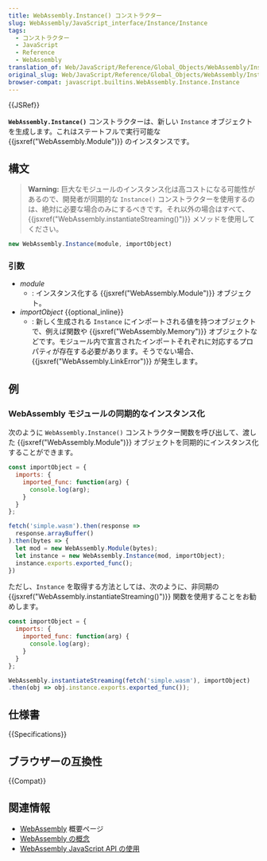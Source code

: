 ```yaml
---
title: WebAssembly.Instance() コンストラクター
slug: WebAssembly/JavaScript_interface/Instance/Instance
tags:
  - コンストラクター
  - JavaScript
  - Reference
  - WebAssembly
translation_of: Web/JavaScript/Reference/Global_Objects/WebAssembly/Instance/Instance
original_slug: Web/JavaScript/Reference/Global_Objects/WebAssembly/Instance/Instance
browser-compat: javascript.builtins.WebAssembly.Instance.Instance
---
```


{{JSRef}}

**`WebAssembly.Instance()`** コンストラクターは、新しい `Instance` オブジェクトを生成します。これはステートフルで実行可能な {{jsxref("WebAssembly.Module")}} のインスタンスです。

## 構文

> **Warning:** 巨大なモジュールのインスタンス化は高コストになる可能性があるので、開発者が同期的な `Instance()` コンストラクターを使用するのは、絶対に必要な場合のみにするべきです。それ以外の場合はすべて、{{jsxref("WebAssembly.instantiateStreaming()")}} メソッドを使用してください。

```js
new WebAssembly.Instance(module, importObject)
```

### 引数

- _module_
  - : インスタンス化する {{jsxref("WebAssembly.Module")}} オブジェクト。
- _importObject_ {{optional_inline}}
  - : 新しく生成される `Instance` にインポートされる値を持つオブジェクトで、例えば関数や {{jsxref("WebAssembly.Memory")}} オブジェクトなどです。モジュール内で宣言されたインポートそれぞれに対応するプロパティが存在する必要があります。そうでない場合、 {{jsxref("WebAssembly.LinkError")}} が発生します。

## 例

### WebAssembly モジュールの同期的なインスタンス化

次のように `WebAssembly.Instance()` コンストラクター関数を呼び出して、渡した {{jsxref("WebAssembly.Module")}} オブジェクトを同期的にインスタンス化することができます。

```js
const importObject = {
  imports: {
    imported_func: function(arg) {
      console.log(arg);
    }
  }
};

fetch('simple.wasm').then(response =>
  response.arrayBuffer()
).then(bytes => {
  let mod = new WebAssembly.Module(bytes);
  let instance = new WebAssembly.Instance(mod, importObject);
  instance.exports.exported_func();
})
```

ただし、`Instance` を取得する方法としては、次のように、非同期の {{jsxref("WebAssembly.instantiateStreaming()")}} 関数を使用することをお勧めします。

```js
const importObject = {
  imports: {
    imported_func: function(arg) {
      console.log(arg);
    }
  }
};

WebAssembly.instantiateStreaming(fetch('simple.wasm'), importObject)
.then(obj => obj.instance.exports.exported_func());
```

## 仕様書

{{Specifications}}

## ブラウザーの互換性

{{Compat}}

## 関連情報

- [WebAssembly](/ja/docs/WebAssembly) 概要ページ
- [WebAssembly の概念](/ja/docs/WebAssembly/Concepts)
- [WebAssembly JavaScript API の使用](/ja/docs/WebAssembly/Using_the_JavaScript_API)
